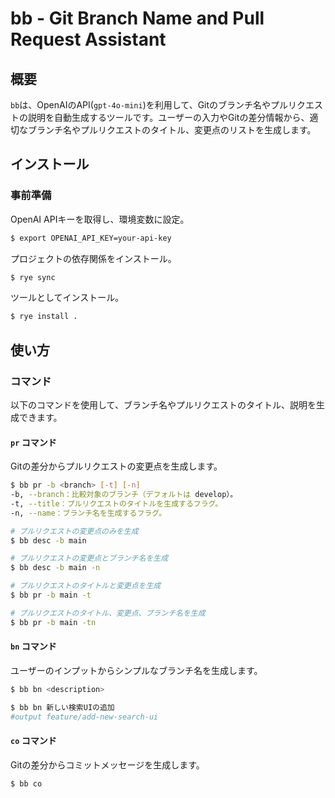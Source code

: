 # bb - Git Branch Name and Pull Request Assistant

## 概要
`bb`は、OpenAIのAPI(`gpt-4o-mini`)を利用して、Gitのブランチ名やプルリクエストの説明を自動生成するツールです。ユーザーの入力やGitの差分情報から、適切なブランチ名やプルリクエストのタイトル、変更点のリストを生成します。

## インストール

### 事前準備
OpenAI APIキーを取得し、環境変数に設定。
```bash
$ export OPENAI_API_KEY=your-api-key
```

プロジェクトの依存関係をインストール。
```bash
$ rye sync
```

ツールとしてインストール。
```bash
$ rye install .
```

## 使い方

### コマンド
以下のコマンドを使用して、ブランチ名やプルリクエストのタイトル、説明を生成できます。

#### `pr` コマンド
Gitの差分からプルリクエストの変更点を生成します。

```bash
$ bb pr -b <branch> [-t] [-n]
-b, --branch：比較対象のブランチ（デフォルトは develop）。
-t, --title：プルリクエストのタイトルを生成するフラグ。
-n, --name：ブランチ名を生成するフラグ。

# プルリクエストの変更点のみを生成
$ bb desc -b main

# プルリクエストの変更点とブランチ名を生成
$ bb desc -b main -n

# プルリクエストのタイトルと変更点を生成
$ bb pr -b main -t

# プルリクエストのタイトル、変更点、ブランチ名を生成
$ bb pr -b main -tn
```

#### `bn` コマンド
ユーザーのインプットからシンプルなブランチ名を生成します。

```bash
$ bb bn <description>

$ bb bn 新しい検索UIの追加
#output feature/add-new-search-ui
```
#### `co` コマンド
Gitの差分からコミットメッセージを生成します。

```bash
$ bb co
```
